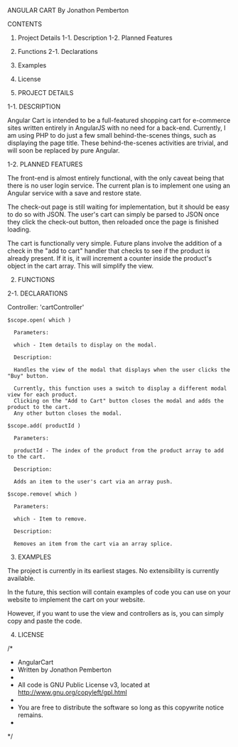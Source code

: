 ANGULAR CART
By Jonathon Pemberton

CONTENTS

1. Project Details
  1-1. Description
  1-2. Planned Features
2. Functions
  2-1. Declarations
3. Examples
4. License

1. PROJECT DETAILS

  1-1. DESCRIPTION
  
  Angular Cart is intended to be a full-featured shopping cart for e-commerce sites written entirely in AngularJS
  with no need for a back-end. Currently, I am using PHP to do just a few small behind-the-scenes things, such as
  displaying the page title. These behind-the-scenes activities are trivial, and will soon be replaced by pure
  Angular.
  
  1-2. PLANNED FEATURES
  
  The front-end is almost entirely functional, with the only caveat being that there is no user login service.
  The current plan is to implement one using an Angular service with a save and restore state.
  
  The check-out page is still waiting for implementation, but it should be easy to do so with JSON.
  The user's cart can simply be parsed to JSON once they click the check-out button, then reloaded
  once the page is finished loading.
  
  The cart is functionally very simple. Future plans involve the addition of a check in the "add to cart"
  handler that checks to see if the product is already present. If it is, it will increment a counter inside
  the product's object in the cart array. This will simplify the view.
  
2. FUNCTIONS

  2-1. DECLARATIONS
  
  Controller: 'cartController'
  
    $scope.open( which )
    
      Parameters:
    
      which - Item details to display on the modal.
    
      Description:
      
      Handles the view of the modal that displays when the user clicks the "Buy" button.
      
      Currently, this function uses a switch to display a different modal view for each product.
      Clicking on the "Add to Cart" button closes the modal and adds the product to the cart.
      Any other button closes the modal.
      
    $scope.add( productId )
      
      Parameters:
      
      productId - The index of the product from the product array to add to the cart.
      
      Description:
      
      Adds an item to the user's cart via an array push.
      
    $scope.remove( which )
      
      Parameters:
      
      which - Item to remove.
      
      Description:
      
      Removes an item from the cart via an array splice.
      
  3. EXAMPLES
  
  The project is currently in its earliest stages. No extensibility is currently available.
  
  In the future, this section will contain examples of code you can use on your website to implement the cart
  on your website.
  
  However, if you want to use the view and controllers as is, you can simply copy and paste the code.
  
  4. LICENSE
  
  /*
   * AngularCart
   * Written by Jonathon Pemberton
   *
   * All code is GNU Public License v3, located at http://www.gnu.org/copyleft/gpl.html
   *
   * You are free to distribute the software so long as this copywrite notice remains.
   *
  */
